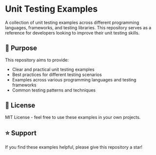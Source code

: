 # Unit Testing Examples

A collection of unit testing examples across different programming languages, frameworks, and testing libraries. This repository serves as a reference for developers looking to improve their unit testing skills.

## 🎯 Purpose

This repository aims to provide:
- Clear and practical unit testing examples
- Best practices for different testing scenarios
- Examples across various programming languages and testing frameworks
- Common testing patterns and techniques

## 📝 License

MIT License - feel free to use these examples in your own projects.

## ⭐ Support

If you find these examples helpful, please give this repository a star!


